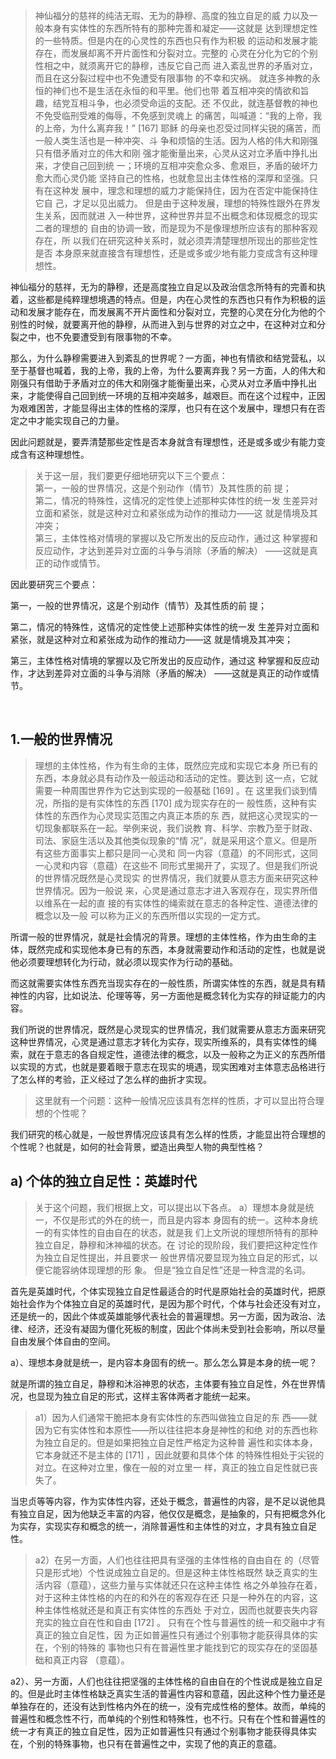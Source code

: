 <blockquote data-pid="ks-ajoz_">神仙福分的慈祥的纯洁⽆瑕、⽆为的静穆、⾼度的独⽴⾃⾜的威 ⼒以及⼀般本⾝有实体性的东⻄所特有的那种完善和凝定——这就是 达到理想定性的⼀些特质。但是内在的⼼灵性的东⻄也只有作为积极 的运动和发展才能存在，⽽发展却离不开⽚⾯性和分裂对⽴。完整的 ⼼灵在分化为它的个别性相之中，就须离开它的静穆，违反它⾃⼰⽽ 进⼊紊乱世界的⽭盾对⽴，⽽且在这分裂过程中也不免遭受有限事物 的不幸和灾祸。 就连多神教的永恒的神们也不是⽣活在永恒的和平⾥。他们也带 着互相冲突的情欲和旨趣，结党互相⽃争，也必须受命运的⽀配。还 不仅此，就连基督教的神也不免受临刑受难的侮辱，不免感到灵魂上 的痛苦，叫喊道：“我的上帝，我的上帝，为什么离弃我！”  [167] 耶稣 的⺟亲也忍受过同样尖锐的痛苦，⽽⼀般⼈类⽣活也是⼀种冲突、⽃ 争和烦恼的⽣活。因为⼈格的伟⼤和刚强只有借⽭盾对⽴的伟⼤和刚 强才能衡量出来，⼼灵从这对⽴⽭盾中挣扎出来，才使⾃⼰回到统 ⼀；环境的互相冲突愈众多、愈艰巨，⽭盾的破坏⼒愈⼤⽽⼼灵仍能 坚持⾃⼰的性格，也就愈显出主体性格的深厚和坚强。只有在这种发 展中，理念和理想的威⼒才能保持住，因为在否定中能保持住它⾃ ⼰，才⾜以⻅出威⼒。 但是由于这种发展，理想的特殊性跟外在界发⽣关系，因⽽就进 ⼊⼀种世界，这种世界并显不出概念和体现概念的现实⼆者的理想的 ⾃由的协调⼀致，⽽是现为不是像理想所应该有的那种客观存在，所 以我们在研究这种关系时，就必须弄清楚理想所现出的那些定性是否 本⾝原来就直接含有理想性，还是或多或少地有能⼒变成含有这种理 想性。</blockquote><p data-pid="Vy18FF0B">神仙福分的慈祥，无为的静穆，还是高度独立自足以及政治信念所特有的完善和执着，这些都是纯粹理想境遇的特点。但是，内在心灵性的东西也只有作为积极的运动和发展才能存在，而发展离不开片面性和分裂对立，完整的心灵在分化为他的个别性的时候，就要离开他的静穆，从而进入到与世界的对立之中，在这种对立和分裂之中，也不免要遭受到有限事物的不幸。</p><p data-pid="kH7Asfm_">那么，为什么静穆需要进入到紊乱的世界呢？一方面，神也有情欲和结党营私，以至于基督也喊着，我的上帝，我的上帝，为什么要离弃我？另一方面，人的伟大和刚强只有借助于矛盾对立的伟大和刚强才能衡量出来，心灵从对立矛盾中挣扎出来，才能使得自己回到统一环境的互相冲突越多，越艰巨。而在这个过程中，正因为艰难困苦，才能显得出主体的性格的深厚，也只有在这个发展中，理想只有在否定之中才能实现自己的力量。</p><p data-pid="61o-kF25">因此问题就是，要弄清楚那些定性是否本身就含有理想性，还是或多或少有能力变成含有这种理想性。</p><blockquote data-pid="DrnkOfeZ">关于这⼀层，我们要更仔细地研究以下三个要点： <br>第⼀，⼀般的世界情况，这是个别动作（情节）及其性质的前 提； <br>第⼆，情况的特殊性，这情况的定性使上述那种实体性的统⼀发 ⽣差异对⽴⾯和紧张，就是这种对⽴和紧张成为动作的推动⼒——这 就是情境及其冲突；<br> 第三，主体性格对情境的掌握以及它所发出的反应动作，通过这 种掌握和反应动作，才达到差异对⽴⾯的⽃争与消除（⽭盾的解决） ——这就是真正的动作或情节。 </blockquote><p data-pid="urAuh-KU">因此要研究三个要点：</p><p data-pid="poOnyR9k">第⼀，⼀般的世界情况，这是个别动作（情节）及其性质的前 提； </p><p data-pid="3NhQwMH6">第⼆，情况的特殊性，这情况的定性使上述那种实体性的统⼀发 ⽣差异对⽴⾯和紧张，就是这种对⽴和紧张成为动作的推动⼒——这 就是情境及其冲突；</p><p data-pid="fVVUDLUz"> 第三，主体性格对情境的掌握以及它所发出的反应动作，通过这 种掌握和反应动作，才达到差异对⽴⾯的⽃争与消除（⽭盾的解决） ——这就是真正的动作或情节。 </p><p><br></p><h2>1.⼀般的世界情况</h2><blockquote data-pid="aofQQqyv">理想的主体性格，作为有⽣命的主体，既然应完成和实现它本⾝ 所已有的东⻄，本⾝就必具有动作及⼀般运动和活动的定性。要达到 这⼀点，它就需要⼀种周围世界作为它达到实现的⼀般基础 [169] 。在 这⾥我们谈到情况，所指的是有实体性的东⻄ [170] 成为现实存在的⼀ 般性质，这种有实体性的东⻄作为⼼灵现实范围之内真正本质的东 ⻄，就把这⼼灵现实的⼀切现象都联系在⼀起。举例来说，我们说教 育、科学、宗教乃⾄于财政、司法、家庭⽣活以及其他类似现象的“情 况”，就是采⽤这个意义。但是所有这些⽅⾯事实上都只是同⼀⼼灵和 同⼀内容（意蕴）的不同形式，这同⼀⼼灵和内容（意蕴）在这些不 同形式⾥揭开了，实现了。但是我们所说的世界情况既然是⼼灵现实 的世界情况，我们就要从意志⽅⾯来研究这种世界情况。因为⼀般说 来，⼼灵是通过意志才进⼊客观存在，现实界所借以维系在⼀起的直 接的有实体性的绳索就在意志的各种定性、道德法律的概念以及⼀般 可以称为正义的东⻄所借以实现的⼀定⽅式。 </blockquote><p data-pid="BBFNUhsC">所谓一般的世界情况，就是社会情况的背景。理想的主体性格，作为由生命的主体，既然完成和实现他本身已有的东西，本身就需要动作和活动的定性，也就是说他必须要理想转化为行动，就必须以现实作为行动的基础。</p><p data-pid="BnBsadxU">而这就需要实体性东西充当现实存在的一般性质，所谓实体性的东西，就是具有精神性的内容，比如说法、伦理等等，另一方面他是概念转化为实存的辩证能力的内容。</p><p data-pid="QKyiOEe4">我们所说的世界情况，既然是心灵现实的世界情况，我们就需要从意志方面来研究这种世界情况，心灵是通过意志才转化为实存，现实所维系的，具有实体性的绳索，就在于意志的各自规定性，道德法律的概念，以及一般称之为正义的东西所借以实现的方式，也就是要着眼于意志在现实的境遇，现实困难对主体意志品格进行了怎么样的考验，正义经过了怎么样的曲折才实现。</p><blockquote data-pid="7BFc_bQS">这⾥就有⼀个问题：这种⼀般情况应该具有怎样的性质，才可以显出符合理想的个性呢？</blockquote><p data-pid="8JL5ymtO">我们研究的核心就是，一般世界情况应该具有怎么样的性质，才能显出符合理想的个性呢？也就是，如何的社会背景，塑造出典型人物的典型性格？</p><h2>a) 个体的独⽴⾃⾜性：英雄时代</h2><blockquote data-pid="8JuUlRGt">关于这个问题，我们根据上⽂，可以提出以下各点。 a）理想本⾝就是统⼀，不仅是形式的外在的统⼀，⽽且是内容本 ⾝固有的统⼀。这种本⾝统⼀的有实体性的⾃由⾃在的状态，就是我 们上⽂所说的理想所特有的那种独⽴⾃⾜，静穆和沐神福的状态。在 讨论的现阶段，我们要把这种定性作为独⽴⾃⾜性提出，并且要求⼀ 般世界情况要显现为独⽴⾃⾜的形式，以便它能容纳体现理想的形 象。 但是“独⽴⾃⾜性”还是⼀种含混的名词。</blockquote><p data-pid="34WVein9">首先是英雄时代，个体实现独立自足性最适合的时代是原始社会的英雄时代，把原始社会作为个体独立自足的英雄时代，是因为那个时代，个体与社会还没有对立，还是统一的，因此个体或英雄能够代表社会的普遍理想。另一方面，因为政治、法律、经济，还没有凝固为僵化死板的制度，因此个体尚未受到社会影响，所以尽量自由发展个体自由的空间。</p><p data-pid="K64orlHO">a）、理想本身就是统一，是内容本身固有的统一。那么怎么算是本身的统一呢？</p><p data-pid="sBIMudpi">就是所谓的独立自足，静穆和沐浴神恩的状态，主体要有独立自足性，外在世界情况，也显现为独立自足的形式，这样主客体两者才能统一起来。</p><blockquote data-pid="vX3aeFK7">a1）因为⼈们通常⼲脆把本⾝有实体性的东⻄叫做独⽴⾃⾜的东 ⻄——就因为它有实体性和本原性——所以往往把本⾝是神性的和绝 对的东⻄也称为独⽴⾃⾜的。但是如果把独⽴⾃⾜性严格定为这种普 遍性和实体本⾝，它本⾝就还不是主体的 [171] ，因此就要和具体个体 的特殊性相处于尖锐的对⽴。在这种对⽴⾥，像在⼀般的对⽴⾥⼀ 样，真正的独⽴⾃⾜性就已丧失了。 </blockquote><p data-pid="m1sDbhth">当忠贞等等内容，作为实体性内容，还处于概念，普遍性的内容，是不足以说他具有独立自足，因为他缺乏丰富的内容，他仅仅是概念，是抽象的，只有把概念外化为实存，实现实存和概念的统一，消除普遍性和主体性的对立，才具有独立自足性。</p><blockquote data-pid="NHmNhqNv">a2）在另⼀⽅⾯，⼈们也往往把具有坚强的主体性格的⾃由⾃在 的（尽管只是形式地）个性说成独⽴⾃⾜的。但是这种主体性格既然 缺乏真实的⽣活内容（意蕴），这些⼒量与实体就还只在这种主体性 格之外单独存在着，对于这种主体性格的内在的和外在的客观存在还 只是⼀种外在的内容，这种主体性格就还是和真正有实体性的东⻄处 于对⽴，因⽽也就要丧失内容充实的独⽴⾃在性和⾃由 [172] 。 只有在个性与普遍性的统⼀和交融中才有真正的独⽴⾃⾜性，因 为正如普遍性只有通过个别事物才能获得具体的实在，个别的特殊的 事物也只有在普遍性⾥才能找到它的现实存在的坚固基础和真正内容 （意蕴）。 </blockquote><p data-pid="7pJo_h1H">a2）、另一方面，人们也往往把坚强的主体性格的自由自在的个性说成是独立自足的。但是此时主体性格缺乏真实生活的普遍性内容和意蕴，因此这种个性力量还是单独存在的，还没有达到性格内外在的统一，没有完成性格的整体。故而，单纯的普遍性和概念性不行，而单纯的个别性和特殊性，也不行。只有在个性和普遍性的统一才有真正的独立自足性，因为正如普遍性只有通过个别事物才能获得具体实在，个别的特殊事物，也只有在普遍性之中，实现了他的真正的意蕴。</p>